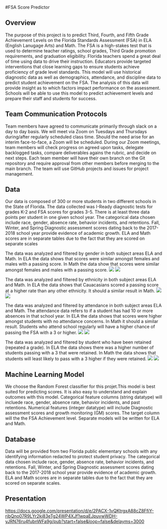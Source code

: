 #FSA Score Predictor

## Overview
The purpose of this project is to predict Third, Fourth, and Fifth Grade Achievement Levels on the Florida Standards Assessment (FSA) in ELA (English Lanugage Arts) and Math.  The FSA is a high-stakes test that is used to determine teacher ratings, school grades, Third Grade promotion requirements, and graduation eligibility.  Florida teachers spend a great deal of time using data to drive their instruction.  Educators provide targeted interventions that close learning gaps to ensure students achieve proficiency of grade level standards.  This model will use historical diagnostic data as well as demographics, attendance, and discipline data to predict student achievement on the FSA.  The analysis of this data will provide insight as to which factors impact performance on the assessment.  Schools will be able to use this model to predict achievement levels and prepare their staff and students for success.

## Team Communication Protocols
Team members have agreed to communicate primarily through slack on a day to day basis.  We will meet via Zoom on Tuesdays and Thursdays during/after regularly scheduled class time.  Should the need arise for an interim face-to-face, a Zoom will be scheduled.  During our Zoom meetings, team members will check progress on agreed upon tasks, delegate backlogged tasks, compare deliverables agains the rubric, and decide on next steps.  Each team member will have their own branch on the Git repository and require approval from other members before merging to the main branch.  The team will use GitHub projects and issues for project management.
## Data
Our data is composed of 300 or more students in two different schools in the State of Florida. The data collected was I-Ready diagnostic tests for grades K-2 and FSA scores for grades 3-5. There is at least three data points per student in one given school year. The categorical data chosen include race, gender, absence rate, behavior incidents, and retentions. Fall, Winter, and Spring Diagnostic assessment scores dating back to the 2017-2018 school year provide evidence of academic growth. ELA and Math scores are in separate tables due to the fact that they are scored on separate scales

The data was analyzed and filtered by gender in both subject areas ELA and Math. In ELA the data shows that scores were similar amongst females and males with a passing score. In Math the data show that scores were similar amongst females and males with a passing score.
![](https://github.com/leah-braswell/Boot_Camp_Final_Project/blob/Jessica/Resources/Gender%20ELA.png)
![](https://github.com/leah-braswell/Boot_Camp_Final_Project/blob/Jessica/Resources/Gender%20Math.png)


The data was analyzed and filtered by ethnicity in both subject areas ELA and Math. In ELA the data shows that  Cauacasians scored a passing score at a higher rate than any other ethnicity. It should a similar result in Math. 
![](https://github.com/leah-braswell/Boot_Camp_Final_Project/blob/Jessica/Resources/Ethnicity%20ELA.png)
![](https://github.com/leah-braswell/Boot_Camp_Final_Project/blob/Jessica/Resources/Ethnicity%20Math.png)

The data was analyzed and filtered by attendance in both subject areas ELA and Math. The attendance data refers to if a student has had 10 or more absences in that school year. In ELA the data shows that scores were higher amongst students with no attendance concerns. In Math it should a similar result. Students who attend school regularly will have a higher chance of passing the FSA with a 3 or higher.
![](https://github.com/leah-braswell/Boot_Camp_Final_Project/blob/Jessica/Resources/Attendance%20ELA.png)
![](https://github.com/leah-braswell/Boot_Camp_Final_Project/blob/Jessica/Resources/Attendance%20Math.png)

The data was analyzed and filtered by student who have been retained (repeated a grade). In ELA the data shows there was a higher number of students passing with a 3 that were retained. In Math the data shows that students will least likely to pass with a 3 higher if they were retained.
![](https://github.com/leah-braswell/Boot_Camp_Final_Project/blob/Jessica/Resources/Retained%20ELA.png)
![](https://github.com/leah-braswell/Boot_Camp_Final_Project/blob/Jessica/Resources/Retained%20Math.png)

 
## Machine Learning Model
We choose the Random Forest classifier for this projet.This model is best suited for predicting scores. It is also easy to understand and explain outcomes with this model.  Categorical feature columns (string datatype) will incluede race, gender, absence rate, behavior incidents, and past retentions.  Numerical features (integer datatype) will include Diagnostic assessment scores and growth monitoring (GM) scores.  The target column will the the FSA Achievement level.  Separate models will be written for ELA and Math.


## Database
Data will be provided from two Florida public elementary schools with any identifying information redacted to protect student privacy.  The categorical data chosen include race, gender, absence rate, behavior incidents, and retentions.  Fall, Winter, and Spring Diagnostic assessment scores dating back to the 2017-2018 school year provide evidence of academic growth.  ELA and Math scores are in separate tables due to the fact that they are scored on separate scales. 

## Presentation
https://docs.google.com/presentation/d/e/2PACX-1vQKtrgxA88cZ8FfiY-rjbQno07R9LYr2ki83eTg24WP4XJf1wpaEJpuywWDH-yJRN76ru4fubnWFa9g/pub?start=false&loop=false&delayms=3000


